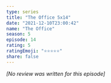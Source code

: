 ```yaml
---
type: series
title: "The Office 5x14"
date: "2021-12-10T23:00:42"
name: "The Office"
season: 5
episode: 14
rating: 5
ratingEmoji: "⭐️⭐️⭐️⭐️⭐️"
share: false
---
```


*[No review was written for this episode]*
